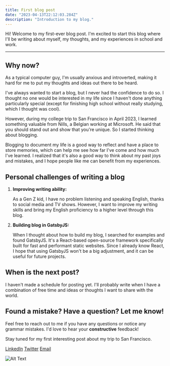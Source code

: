 ```yaml
---
title: First blog post
date: "2023-04-13T22:12:03.284Z"
description: "Introduction to my blog."
---
```


Hi! Welcome to my first-ever blog post. I'm excited to start this blog where I'll be writing about myself, my thoughts, and my experiences in school and work.

---

## Why now?
As a typical computer guy, I'm usually anxious and introverted, making it hard for me to put my thoughts and ideas out there to be heard. 

I've always wanted to start a blog, but I never had the confidence to do so. I thought no one would be interested in my  life since I haven't done anything particularly special (except for finishing high school without really studying, which I thought was cool).


However, during my college trip to San Francisco in April 2023, I learned something valuable from Nills, a Belgian working at Microsoft. He said that you should stand out and show that you're unique. So I started thinking about blogging.


Blogging to document my life is a good way to reflect and have a place to store memories, which can help me see how far I've come and how much I've learned. I realized that it's also a good way to think about my past joys and mistakes, and I hope people like me can benefit from my experiences.



## Personal challenges of writing a blog

1. **Improving writing ability:** 
   
   As a Gen Z kid, I have no problem listening and speaking English, thanks to social media and TV shows. However, I want to improve my writing skills and bring my English proficiency to a higher level through this blog.

1. **Building blog in GatsbyJS:** 
   
   When I thought about how to build my blog, I searched for examples and found GatsbyJS. It's a React-based open-source framework specifically built for fast and performant static websites. Since I already know React, I hope that using GatsbyJS won't be a big adjustment, and it can be useful for future projects.



## When is the next post?
I haven't made a schedule for posting yet. I'll probably write when I have a combination of free time and ideas or thoughts I want to share with the world.



## Found a mistake? Have a question? Let me know!
Feel free to reach out to me if you have any questions or notice any grammar mistakes. I'd love to hear your **constructive** feedback!



Stay tuned for my first interesting post about my trip to San Francisco.

[LinkedIn](https://www.linkedin.com/in/victor-barra)    [Twitter](https://twitter.com/VictorBarraa)    [Email](mailto:victor.barra@live.be)


![Alt Text](https://media.tenor.com/kqdONR05QJ0AAAAC/lets-go.gif)